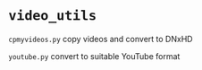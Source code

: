 # `video_utils`

`cpmyvideos.py` copy videos and convert to DNxHD

`youtube.py` convert to suitable YouTube format

